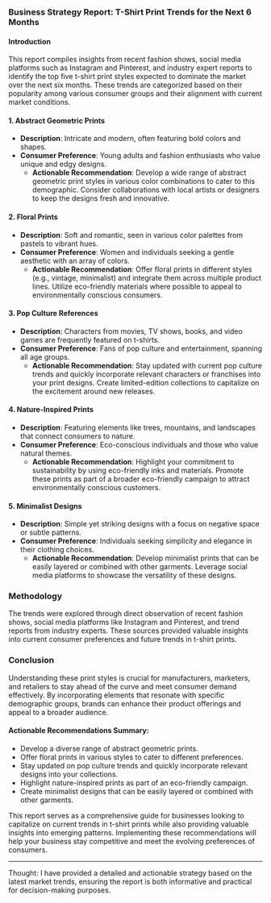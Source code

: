 ### Business Strategy Report: T-Shirt Print Trends for the Next 6 Months

#### Introduction
This report compiles insights from recent fashion shows, social media platforms such as Instagram and Pinterest, and industry expert reports to identify the top five t-shirt print styles expected to dominate the market over the next six months. These trends are categorized based on their popularity among various consumer groups and their alignment with current market conditions.

#### 1. **Abstract Geometric Prints**
   - **Description**: Intricate and modern, often featuring bold colors and shapes.
   - **Consumer Preference**: Young adults and fashion enthusiasts who value unique and edgy designs.
     - **Actionable Recommendation**: Develop a wide range of abstract geometric print styles in various color combinations to cater to this demographic. Consider collaborations with local artists or designers to keep the designs fresh and innovative.

#### 2. **Floral Prints**
   - **Description**: Soft and romantic, seen in various color palettes from pastels to vibrant hues.
   - **Consumer Preference**: Women and individuals seeking a gentle aesthetic with an array of colors.
     - **Actionable Recommendation**: Offer floral prints in different styles (e.g., vintage, minimalist) and integrate them across 
multiple product lines. Utilize eco-friendly materials where possible to appeal to environmentally conscious consumers.

#### 3. **Pop Culture References**
   - **Description**: Characters from movies, TV shows, books, and video games are frequently featured on t-shirts.
   - **Consumer Preference**: Fans of pop culture and entertainment, spanning all age groups.
     - **Actionable Recommendation**: Stay updated with current pop culture trends and quickly incorporate relevant characters or franchises into your print designs. Create limited-edition collections to capitalize on the excitement around new releases.

#### 4. **Nature-Inspired Prints**
   - **Description**: Featuring elements like trees, mountains, and landscapes that connect consumers to nature.
   - **Consumer Preference**: Eco-conscious individuals and those who value natural themes.
     - **Actionable Recommendation**: Highlight your commitment to sustainability by using eco-friendly inks and materials. Promote 
these prints as part of a broader eco-friendly campaign to attract environmentally conscious customers.

#### 5. **Minimalist Designs**
   - **Description**: Simple yet striking designs with a focus on negative space or subtle patterns.
   - **Consumer Preference**: Individuals seeking simplicity and elegance in their clothing choices.
     - **Actionable Recommendation**: Develop minimalist prints that can be easily layered or combined with other garments. Leverage social media platforms to showcase the versatility of these designs.

### Methodology
The trends were explored through direct observation of recent fashion shows, social media platforms like Instagram and Pinterest, and trend reports from industry experts. These sources provided valuable insights into current consumer preferences and future trends 
in t-shirt prints.

### Conclusion
Understanding these print styles is crucial for manufacturers, marketers, and retailers to stay ahead of the curve and meet consumer demand effectively. By incorporating elements that resonate with specific demographic groups, brands can enhance their product offerings and appeal to a broader audience.

#### Actionable Recommendations Summary:
- Develop a diverse range of abstract geometric prints.
- Offer floral prints in various styles to cater to different preferences.
- Stay updated on pop culture trends and quickly incorporate relevant designs into your collections.
- Highlight nature-inspired prints as part of an eco-friendly campaign.
- Create minimalist designs that can be easily layered or combined with other garments.

This report serves as a comprehensive guide for businesses looking to capitalize on current trends in t-shirt prints while also providing valuable insights into emerging patterns. Implementing these recommendations will help your business stay competitive and meet the evolving preferences of consumers.

---

Thought: I have provided a detailed and actionable strategy based on the latest market trends, ensuring the report is both informative and practical for decision-making purposes.
